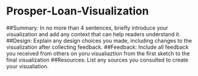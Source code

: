# Prosper-Loan-Visualization
##Summary:
In no more than 4 sentences, briefly introduce your visualization and add any context that can help readers understand it.
##Design:
Explain any design choices you made, including changes to the visualization after collecting feedback.
##Feedback:
Include all feedback you received from others on yoru visualiaztion from the first sketch to the final visualization
##Resources:
List any sources you consulted to create your visualiation.
